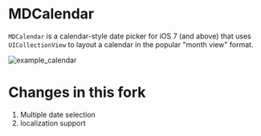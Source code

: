 MDCalendar
==========

`MDCalendar` is a calendar-style date picker for iOS 7 (and above) that uses `UICollectionView` to layout a calendar in the popular "month view" format.

![example_calendar](https://dl.dropboxusercontent.com/u/2362090/MDCalendar_demo.png)

Changes in this fork
====================

1. Multiple date selection
2. localization support
